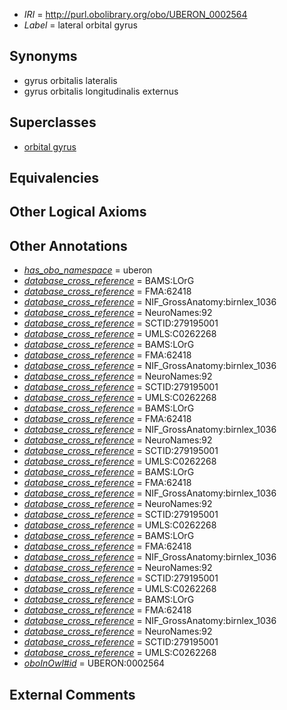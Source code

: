  * *IRI* = http://purl.obolibrary.org/obo/UBERON_0002564
 * *Label* = lateral orbital gyrus

## Synonyms

 * gyrus orbitalis lateralis
 * gyrus orbitalis longitudinalis externus

## Superclasses

 * [orbital gyrus](../../UBERON/93/UBERON_0007193.md)

## Equivalencies


## Other Logical Axioms


## Other Annotations

 * *[has_obo_namespace](../../ce/oboInOwl#hasOBONamespace.md)* = uberon
 * *[database_cross_reference](../../ef/oboInOwl#hasDbXref.md)* = BAMS:LOrG
 * *[database_cross_reference](../../ef/oboInOwl#hasDbXref.md)* = FMA:62418
 * *[database_cross_reference](../../ef/oboInOwl#hasDbXref.md)* = NIF_GrossAnatomy:birnlex_1036
 * *[database_cross_reference](../../ef/oboInOwl#hasDbXref.md)* = NeuroNames:92
 * *[database_cross_reference](../../ef/oboInOwl#hasDbXref.md)* = SCTID:279195001
 * *[database_cross_reference](../../ef/oboInOwl#hasDbXref.md)* = UMLS:C0262268
 * *[database_cross_reference](../../ef/oboInOwl#hasDbXref.md)* = BAMS:LOrG
 * *[database_cross_reference](../../ef/oboInOwl#hasDbXref.md)* = FMA:62418
 * *[database_cross_reference](../../ef/oboInOwl#hasDbXref.md)* = NIF_GrossAnatomy:birnlex_1036
 * *[database_cross_reference](../../ef/oboInOwl#hasDbXref.md)* = NeuroNames:92
 * *[database_cross_reference](../../ef/oboInOwl#hasDbXref.md)* = SCTID:279195001
 * *[database_cross_reference](../../ef/oboInOwl#hasDbXref.md)* = UMLS:C0262268
 * *[database_cross_reference](../../ef/oboInOwl#hasDbXref.md)* = BAMS:LOrG
 * *[database_cross_reference](../../ef/oboInOwl#hasDbXref.md)* = FMA:62418
 * *[database_cross_reference](../../ef/oboInOwl#hasDbXref.md)* = NIF_GrossAnatomy:birnlex_1036
 * *[database_cross_reference](../../ef/oboInOwl#hasDbXref.md)* = NeuroNames:92
 * *[database_cross_reference](../../ef/oboInOwl#hasDbXref.md)* = SCTID:279195001
 * *[database_cross_reference](../../ef/oboInOwl#hasDbXref.md)* = UMLS:C0262268
 * *[database_cross_reference](../../ef/oboInOwl#hasDbXref.md)* = BAMS:LOrG
 * *[database_cross_reference](../../ef/oboInOwl#hasDbXref.md)* = FMA:62418
 * *[database_cross_reference](../../ef/oboInOwl#hasDbXref.md)* = NIF_GrossAnatomy:birnlex_1036
 * *[database_cross_reference](../../ef/oboInOwl#hasDbXref.md)* = NeuroNames:92
 * *[database_cross_reference](../../ef/oboInOwl#hasDbXref.md)* = SCTID:279195001
 * *[database_cross_reference](../../ef/oboInOwl#hasDbXref.md)* = UMLS:C0262268
 * *[database_cross_reference](../../ef/oboInOwl#hasDbXref.md)* = BAMS:LOrG
 * *[database_cross_reference](../../ef/oboInOwl#hasDbXref.md)* = FMA:62418
 * *[database_cross_reference](../../ef/oboInOwl#hasDbXref.md)* = NIF_GrossAnatomy:birnlex_1036
 * *[database_cross_reference](../../ef/oboInOwl#hasDbXref.md)* = NeuroNames:92
 * *[database_cross_reference](../../ef/oboInOwl#hasDbXref.md)* = SCTID:279195001
 * *[database_cross_reference](../../ef/oboInOwl#hasDbXref.md)* = UMLS:C0262268
 * *[database_cross_reference](../../ef/oboInOwl#hasDbXref.md)* = BAMS:LOrG
 * *[database_cross_reference](../../ef/oboInOwl#hasDbXref.md)* = FMA:62418
 * *[database_cross_reference](../../ef/oboInOwl#hasDbXref.md)* = NIF_GrossAnatomy:birnlex_1036
 * *[database_cross_reference](../../ef/oboInOwl#hasDbXref.md)* = NeuroNames:92
 * *[database_cross_reference](../../ef/oboInOwl#hasDbXref.md)* = SCTID:279195001
 * *[database_cross_reference](../../ef/oboInOwl#hasDbXref.md)* = UMLS:C0262268
 * *[oboInOwl#id](../../id/oboInOwl#id.md)* = UBERON:0002564

## External Comments

